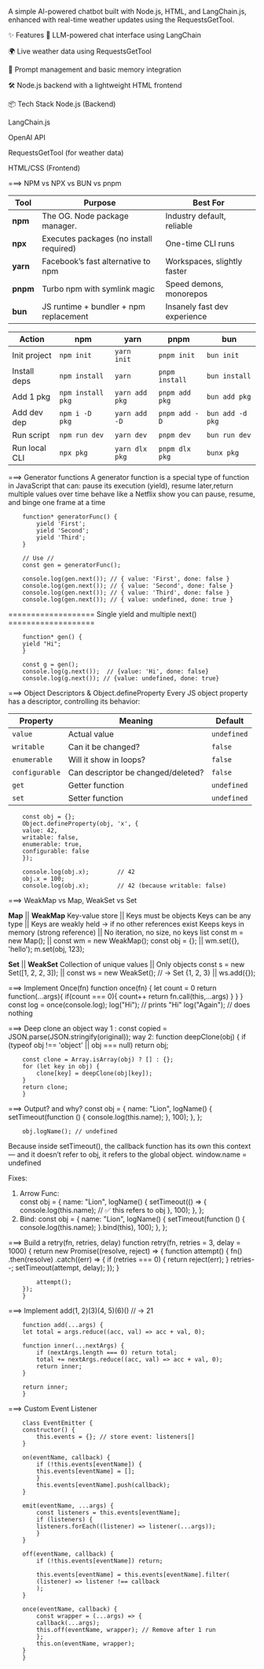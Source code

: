 A simple AI-powered chatbot built with Node.js, HTML, and LangChain.js, enhanced with real-time weather updates using the RequestsGetTool.

✨ Features
🤖 LLM-powered chat interface using LangChain

🌍 Live weather data using RequestsGetTool

🧠 Prompt management and basic memory integration

🛠️ Node.js backend with a lightweight HTML frontend

📦 Tech Stack
Node.js (Backend)

LangChain.js

OpenAI API

RequestsGetTool (for weather data)

HTML/CSS (Frontend)







===> NPM vs NPX vs BUN vs pnpm

| Tool     | Purpose                                 | Best For                     |
| -------- | --------------------------------------- | ---------------------------- |
| **npm**  | The OG. Node package manager.           | Industry default, reliable   |
| **npx**  | Executes packages (no install required) | One-time CLI runs            |
| **yarn** | Facebook’s fast alternative to npm      | Workspaces, slightly faster  |
| **pnpm** | Turbo npm with symlink magic            | Speed demons, monorepos      |
| **bun**  | JS runtime + bundler + npm replacement  | Insanely fast dev experience |

| Action        | npm               | yarn           | pnpm           | bun              |
| ------------- | ----------------- | -------------- | -------------- | ---------------- |
| Init project  | `npm init`        | `yarn init`    | `pnpm init`    | `bun init`       |
| Install deps  | `npm install`     | `yarn`         | `pnpm install` | `bun install`    |
| Add 1 pkg     | `npm install pkg` | `yarn add pkg` | `pnpm add pkg` | `bun add pkg`    |
| Add dev dep   | `npm i -D pkg`    | `yarn add -D`  | `pnpm add -D`  | `bun add -d pkg` |
| Run script    | `npm run dev`     | `yarn dev`     | `pnpm dev`     | `bun run dev`    |
| Run local CLI | `npx pkg`         | `yarn dlx pkg` | `pnpm dlx pkg` | `bunx pkg`       |


===> Generator functions
A generator function is a special type of function in JavaScript that can:
pause its execution (yield), resume later,return multiple values over time
behave like a Netflix show you can pause, resume, and binge one frame at a time 

        function* generatorFunc() {
            yield 'First';
            yield 'Second';
            yield 'Third';
        }

        // Use // 
        const gen = generatorFunc();

        console.log(gen.next()); // { value: 'First', done: false }
        console.log(gen.next()); // { value: 'Second', done: false }
        console.log(gen.next()); // { value: 'Third', done: false }
        console.log(gen.next()); // { value: undefined, done: true }

=================== Single yield and multiple next() ===================

        function* gen() {
        yield "Hi";
        }

        const g = gen();
        console.log(g.next());  // {value: 'Hi', done: false}
        console.log(g.next()); // {value: undefined, done: true}

===> Object Descriptors & Object.defineProperty
Every JS object property has a descriptor, controlling its behavior:

| Property       | Meaning                            | Default     |
| -------------- | ---------------------------------- | ----------- |
| `value`        | Actual value                       | `undefined` |
| `writable`     | Can it be changed?                 | `false`     |
| `enumerable`   | Will it show in loops?             | `false`     |
| `configurable` | Can descriptor be changed/deleted? | `false`     |
| `get`          | Getter function                    | `undefined` |
| `set`          | Setter function                    | `undefined` |

        const obj = {};
        Object.defineProperty(obj, 'x', {
        value: 42,
        writable: false,
        enumerable: true,
        configurable: false
        });

        console.log(obj.x);        // 42
        obj.x = 100;
        console.log(obj.x);        // 42 (because writable: false)

===> WeakMap vs Map, WeakSet vs Set

**Map**                                             || **WeakMap**
Key-value store                                     || Keys must be objects
Keys can be any type                                || Keys are weakly held → if no other references exist
Keeps keys in memory (strong reference)             || No iteration, no size, no keys list
        const m = new Map();                        ||      const wm = new WeakMap();
        const obj = {};                             ||      wm.set({}, 'hello');
        m.set(obj, 123);

**Set**                                             || **WeakSet**
Collection of unique values                         || Only objects
const s = new Set([1, 2, 2, 3]);                    || const ws = new WeakSet();
// → Set {1, 2, 3}                                  || ws.add({});


===> Implement Once(fn)
        function once(fn) {
        let count = 0 
        return function(...args){
            if(count === 0){
            count++
            return fn.call(this,...args)
            }
        }
        }
        const log = once(console.log);
        log("Hi");   // prints "Hi"
        log("Again"); // does nothing

===> Deep clone an object 
way 1 : const copied = JSON.parse(JSON.stringify(original));
way 2: 
        function deepClone(obj) {
        if (typeof obj !== 'object' || obj === null) return obj;

        const clone = Array.isArray(obj) ? [] : {};
        for (let key in obj) {
            clone[key] = deepClone(obj[key]);
        }
        return clone;
        }


===> Output? and why?
        const obj = {
        name: "Lion",
        logName() {
            setTimeout(function () {
            console.log(this.name);
            }, 100);
        },
        };

        obj.logName(); // undefined
Because inside setTimeout(), the callback function has its own this context — and it doesn’t refer to obj, it refers to the global object. window.name = undefined

Fixes: 
1. Arrow Func:  
                const obj = {
                name: "Lion",
                logName() {
                    setTimeout(() => {
                    console.log(this.name); // ✅ this refers to obj
                    }, 100);
                },
                };
2. Bind: 
                const obj = {
                name: "Lion",
                logName() {
                    setTimeout(function () {
                    console.log(this.name);
                    }.bind(this), 100);
                },
                };

===> Build a retry(fn, retries, delay)
        function retry(fn, retries = 3, delay = 1000) {
        return new Promise((resolve, reject) => {
            function attempt() {
            fn()
                .then(resolve)
                .catch((err) => {
                if (retries === 0) {
                    return reject(err);
                }
                retries--;
                setTimeout(attempt, delay);
                });
            }

            attempt();
        });
        }

===> Implement add(1, 2)(3)(4, 5)(6)() // → 21

        function add(...args) {
        let total = args.reduce((acc, val) => acc + val, 0);

        function inner(...nextArgs) {
            if (nextArgs.length === 0) return total;
            total += nextArgs.reduce((acc, val) => acc + val, 0);
            return inner;
        }

        return inner;
        }

===> Custom Event Listener

        class EventEmitter {
        constructor() {
            this.events = {}; // store event: listeners[]
        }

        on(eventName, callback) {
            if (!this.events[eventName]) {
            this.events[eventName] = [];
            }
            this.events[eventName].push(callback);
        }

        emit(eventName, ...args) {
            const listeners = this.events[eventName];
            if (listeners) {
            listeners.forEach((listener) => listener(...args));
            }
        }

        off(eventName, callback) {
            if (!this.events[eventName]) return;

            this.events[eventName] = this.events[eventName].filter(
            (listener) => listener !== callback
            );
        }

        once(eventName, callback) {
            const wrapper = (...args) => {
            callback(...args);
            this.off(eventName, wrapper); // Remove after 1 run
            };
            this.on(eventName, wrapper);
        }
        }
